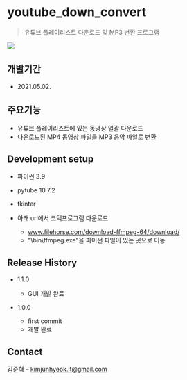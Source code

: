 # youtube_down_convert
> 유튜브 플레이리스트 다운로드 및 MP3 변환 프로그램

![](readme-img/header.jpg)


## 개발기간
* 2021.05.02.


## 주요기능
* 유튜브 플레이리스트에 있는 동영상 일괄 다운로드
* 다운로드된 MP4 동영상 파일을 MP3 음악 파일로 변환


## Development setup
* 파이썬 3.9
* pytube 10.7.2
* tkinter

* 아래 url에서 코덱프로그램 다운로드
  * www.filehorse.com/download-ffmpeg-64/download/ 
  * "\bin\ffmpeg.exe"을 파이썬 파일이 있는 곳으로 이동


## Release History
* 1.1.0
  * GUI 개발 완료

* 1.0.0
  * first commit
  * 개발 완료


## Contact

김준혁 – kimjunhyeok.it@gmail.com

